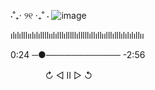   ⋅˚₊‧ ୨୧ ‧₊˚ ⋅
![image](https://github.com/Blightpb/Blightpb/assets/159180376/0d8d1040-1806-431e-afb8-16967d109812)               

ılılılllıılılıllllıılılllılllllılllllıllıllıılllılllılılılıllıı

  0:24 ─●──────────── -2:56

ㅤㅤㅤㅤ  ↻      ◁ II ▷     ↺
⠀⠀⠀⠀⠀⠀




